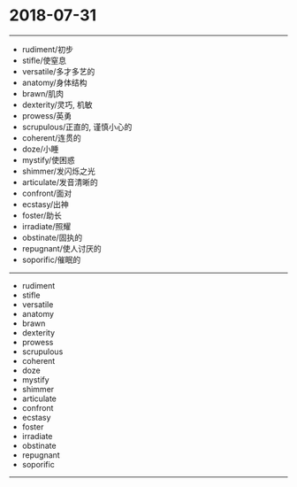 # 2018-07-31

----

- rudiment/初步
- stifle/使窒息
- versatile/多才多艺的
- anatomy/身体结构
- brawn/肌肉
- dexterity/灵巧, 机敏
- prowess/英勇
- scrupulous/正直的, 谨慎小心的
- coherent/连贯的
- doze/小睡
- mystify/使困惑
- shimmer/发闪烁之光
- articulate/发音清晰的
- confront/面对
- ecstasy/出神
- foster/助长
- irradiate/照耀
- obstinate/固执的
- repugnant/使人讨厌的
- soporific/催眠的

---

- rudiment
- stifle
- versatile
- anatomy
- brawn
- dexterity
- prowess
- scrupulous
- coherent
- doze
- mystify
- shimmer
- articulate
- confront
- ecstasy
- foster
- irradiate
- obstinate
- repugnant
- soporific

---
